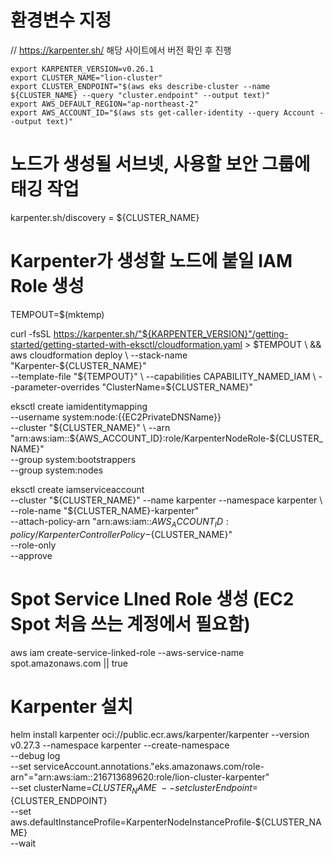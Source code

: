 # 환경변수 지정

// https://karpenter.sh/ 해당 사이트에서 버전 확인 후 진행
```
export KARPENTER_VERSION=v0.26.1
export CLUSTER_NAME="lion-cluster"
export CLUSTER_ENDPOINT="$(aws eks describe-cluster --name ${CLUSTER_NAME} --query "cluster.endpoint" --output text)"
export AWS_DEFAULT_REGION="ap-northeast-2"
export AWS_ACCOUNT_ID="$(aws sts get-caller-identity --query Account --output text)"
```

# 노드가 생성될 서브넷, 사용할 보안 그룹에 태깅 작업
karpenter.sh/discovery = ${CLUSTER_NAME}

# Karpenter가 생성할 노드에 붙일 IAM Role 생성
TEMPOUT=$(mktemp)

curl -fsSL https://karpenter.sh/"${KARPENTER_VERSION}"/getting-started/getting-started-with-eksctl/cloudformation.yaml  > $TEMPOUT \
&& aws cloudformation deploy \
  --stack-name "Karpenter-${CLUSTER_NAME}" \
  --template-file "${TEMPOUT}" \
  --capabilities CAPABILITY_NAMED_IAM \
  --parameter-overrides "ClusterName=${CLUSTER_NAME}"

eksctl create iamidentitymapping \
  --username system:node:{{EC2PrivateDNSName}} \
  --cluster "${CLUSTER_NAME}" \
  --arn "arn:aws:iam::${AWS_ACCOUNT_ID}:role/KarpenterNodeRole-${CLUSTER_NAME}" \
  --group system:bootstrappers \
  --group system:nodes

 eksctl create iamserviceaccount \
  --cluster "${CLUSTER_NAME}" --name karpenter --namespace karpenter \
  --role-name "${CLUSTER_NAME}-karpenter" \
  --attach-policy-arn "arn:aws:iam::${AWS_ACCOUNT_ID}:policy/KarpenterControllerPolicy-${CLUSTER_NAME}" \
  --role-only \
  --approve


# Spot Service LIned Role 생성 (EC2 Spot 처음 쓰는 계정에서 필요함)
aws iam create-service-linked-role --aws-service-name spot.amazonaws.com || true

# Karpenter 설치
helm install karpenter oci://public.ecr.aws/karpenter/karpenter --version v0.27.3 --namespace karpenter --create-namespace \
  --debug log \
  --set serviceAccount.annotations."eks\.amazonaws\.com/role-arn"="arn:aws:iam::216713689620:role/lion-cluster-karpenter" \
  --set clusterName=${CLUSTER_NAME} \
  --set clusterEndpoint=${CLUSTER_ENDPOINT} \
  --set aws.defaultInstanceProfile=KarpenterNodeInstanceProfile-${CLUSTER_NAME} \
  --wait

